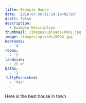 ```yaml
---
title: Example House
date: '2018-07-06T11:10:10+02:00'
draft: false
description:
  - Example Description
thumbnail: /images/uploads/0001.jpg
image: /images/uploads/0004.jpg
bedrooms:
  - '4'
rooms:
  - '5'
landsize:
  - 25 m²
baths:
  - '2'
fullyFurnished:
  - 'Yes'
---
```

Here is the best house in town
